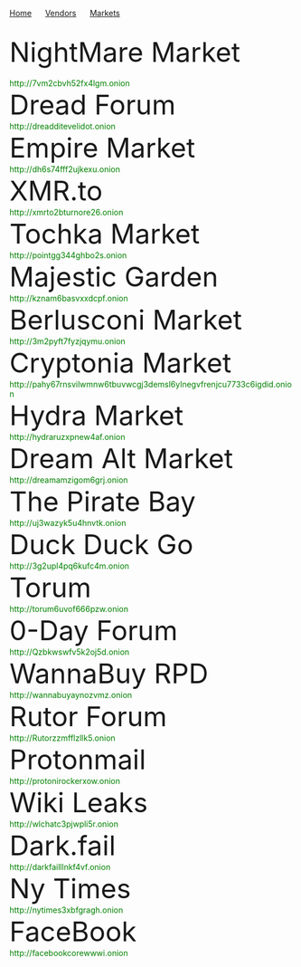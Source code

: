 <html lang="en-US">
  <head>
	  <meta charset="UTF-8">
          <meta name="viewport" content="width=device-width, initial-scale=1.0, maximum-scale=1.0, minimum-scale=1.0">
          <meta property="og:title" content="Practical Onions Links" />
          <meta name="twitter:title" content="Practical Onions Links" />
          <meta name="description" content="Includes the most current links to markets and vendors shops. Also includes some of the more popular vendor's public key as well market public key">
    <link rel="stylesheet" href="/hacker/assets/css/style.css?v=e193e8e825d1db5b6c1761cb8026a0d6f0e29142">
    <title>Practical Onions</title>
  </head>
    <body>
	    <p>
		    <a href="https://michael-meade.github.io/" style="margin-right:20px">Home</a>
                    <a href="https://impracticaljokers.github.io/Vendors.html" style="margin-right:20px">Vendors</a>
                    <a href="https://michael-meade.github.io/Markets" style="margin-right:20px">Markets</a>
	    </p><br>
      <font size="10">NightMare Market</font><br><br>
            <font color="green">http://7vm2cbvh52fx4lgm.onion</font><br>
      <font size="10">Dread Forum</font><br>
            <font color="green">http://dreadditevelidot.onion</font><br>
      <font size="10">Empire Market</font><br>
            <font color="green">http://dh6s74fff2ujkexu.onion</font><br>
      <font size="10">XMR.to</font><br>
            <font color="green">http://xmrto2bturnore26.onion</font><br>
      <font size="10">Tochka Market</font><br>
            <font color="green">http://pointgg344ghbo2s.onion</font><br>
      <font size="10">Majestic Garden</font><br>
            <font color="green">http://kznam6basvxxdcpf.onion</font><br>
      <font size="10">Berlusconi Market</font><br>
	          <font color="green">http://3m2pyft7fyzjqymu.onion</font><br>
      <font size="10">Cryptonia Market</font><br>
            <font color="green">http://pahy67rnsvilwmnw6tbuvwcgj3demsl6ylnegvfrenjcu7733c6igdid.onion</font><br>
      <font size="10">Hydra Market</font><br>
	          <font color="green">http://hydraruzxpnew4af.onion</font><br>
      <font size="10">Dream Alt Market</font><br>
	          <font color="green">http://dreamamzigom6grj.onion</font><br>
      <font size="10">The Pirate Bay</font><br>
            <font color="green">http://uj3wazyk5u4hnvtk.onion</font><br>   
      <font size="10">Duck Duck Go</font><br>
            <font color="green">http://3g2upl4pq6kufc4m.onion</font><br>
      <font size="10">Torum</font><br>
            <font color="green">http://torum6uvof666pzw.onion</font><br>
      <font size="10">0-Day Forum</font><br>
            <font color="green">http://Qzbkwswfv5k2oj5d.onion</font><br>
      <font size="10">WannaBuy RPD</font><br>
            <font color="green">http://wannabuyaynozvmz.onion</font><br>
      <font size="10">Rutor Forum</font><br>
             <font color="green">http://Rutorzzmfflzllk5.onion</font><br>
      <font size="10">Protonmail</font><br>
             <font color="green">http://protonirockerxow.onion</font><br>
      <font size="10">Wiki Leaks</font><br>
             <font color="green">http://wlchatc3pjwpli5r.onion</font><br>  
      <font size="10">Dark.fail</font><br>
             <font color="green">http://darkfailllnkf4vf.onion</font><br>
      <font size="10">Ny Times</font><br>
             <font color="green">http://nytimes3xbfgragh.onion</font><br>
      <font size="10">FaceBook</font><br>
             <font color="green">http://facebookcorewwwi.onion</font><br>
    </body>
</html>
